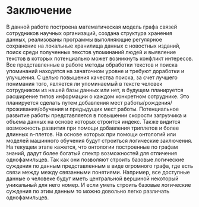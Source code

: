 # Заключение
В данной работе построена математическая модель графа связей сотрудников научных организаций, создана структура хранения данных, реализованы программы выполняющие регулярное сохранение на локальные хранилища данных с новостных изданий, поиск среди полученных текстов упоминаний людей и выявление текстов в которых потенциально может возникнуть конфликт интересов. Все представленные в работе методы обработки текстов и поиска упоминаний находятся на зачаточном уровне и требуют доработки и улучшения. С целью повышения качества поиска, за счет лучшего понимания того, является ли упоминаемый в тексте человек сотрудником из нашей базы данных или нет, в будущем планируется расширение типов информации о каждом конкретном сотруднике. Это планируется сделать путем добавления мест работы/рождения/проживания/обучения и предыдущих мест работы. Потенциальное развитие работы представляется в повышении скорости загрузчика и объема данных на основе которых строится индекс. Также видится возможность развития при помощи добавления триплетов и более длинных n-плетов. На основе которых при помощи онтологий или моделей машинного обучения будут строиться логические заключения. На текущем этапе кажется, что онтологии построенные по графам знаний, дадут более богатый спектр возможностей для отличения однофамильцев. Так как они позволяют строить базовые логические суждения по данным представленным в виде огромного графа, где есть связи между между связанными понятиями. Например, все доступные данные о человеке будут иметь центральной вершиной некоторый уникальный для него номер. И если уметь строить базовые логические суждения по этим данным то можно довольно легко различать однофамильцев.


